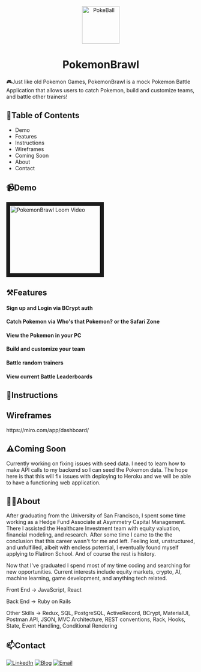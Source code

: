 <div align="center">
  <img height="100px" src="https://static.wikia.nocookie.net/pokemon-fano/images/6/6f/Poke_Ball.png/revision/latest/scale-to-width-down/767?cb=20140520015336" alt="PokeBall"/>
</div>
  
<h1 align="center">
    PokemonBrawl
</h1>

<p>
  🎮Just like old Pokemon Games, PokemonBrawl is a mock Pokemon Battle Application that allows users to catch Pokemon, build and customize teams, and battle other trainers!
</p>

<h2>
  📖Table of Contents
</h2>
<ul> 
  <li>Demo</li>
  <li>Features</li>
  <li>Instructions</li>
  <li>Wireframes</li>
  <li>Coming Soon</li>
  <li>About</li>
  <li>Contact</li>
</ul>

<h2>
  📹Demo
</h2>

<a href="https://www.loom.com/share/d5a1338edc5e44c9af19149239ee4b51?sharedAppSource=personal_library" target="_blank">
<img src="https://www.loom.com/share/d5a1338edc5e44c9af19149239ee4b51" 
alt="PokemonBrawl Loom Video" width="240" height="180" border="10" /></a>

<h2>
  ⚒️Features
</h2>

<h4>
  Sign up and Login via BCrypt auth
</h4>

<h4>
  Catch Pokemon via Who's that Pokemon? or the Safari Zone
</h4>

<h4>
  View the Pokemon in your PC
</h4>

<h4>
  Build and customize your team
</h4>

<h4>
  Battle random trainers
</h4>

<h4>
  View current Battle Leaderboards
</h4>

<h2>
  📜Instructions
</h2>

<h2>
  Wireframes
</h2>

<p> https://miro.com/app/dashboard/ </p>

<h2>
  ⚠️Coming Soon
</h2>

<p>
  Currently working on fixing issues with seed data. I need to learn how to make API calls to my backend so I can seed the Pokemon data. The hope here is that this will fix issues with deploying to Heroku and we will be able to have a functioning web application. 
</p>


<h2>
  🙋‍♂️About
</h2>

<p>
After graduating from the University of San Francisco, I spent some time working as a Hedge Fund Associate at Asymmetry Capital Management. There I assisted the Healthcare Investment team with equity valuation, financial modeling, and research. After some time I came to the the conclusion that this career wasn't for me and left. Feeling lost, unstructured, and unfulfilled, albeit with endless potential, I eventually found myself applying to Flatiron School. And of course the rest is history. 

Now that I've graduated I spend most of my time coding and searching for new opportunities. Current interests include equity markets, crypto, AI, machine learning, game development, and anything tech related. 
</p>

<p>Front End -> JavaScript, React </p>
<p>Back End -> Ruby on Rails </p>
<p>Other Skills -> Redux, SQL, PostgreSQL, ActiveRecord, BCrypt, MaterialUI, Postman API, JSON, MVC Architecture, REST conventions, Rack, Hooks, State, Event Handling, Conditional Rendering</p>

<h2>
  📫Contact
</h2>

[![LinkedIn](https://img.shields.io/badge/LinkedIn-0077B5?style=for-the-badge&logo=linkedin&logoColor=white)][1]
[![Blog](https://img.shields.io/badge/Medium-12100E?style=for-the-badge&logo=medium&logoColor=white)][2]
[![Email](https://img.shields.io/badge/Gmail-D14836?style=for-the-badge&logo=gmail&logoColor=white)][3]

[1]: https://www.linkedin.com/in/sean-balayan/
[2]: https://sheeep.medium.com/
[3]: balayans2014@gmail.com
